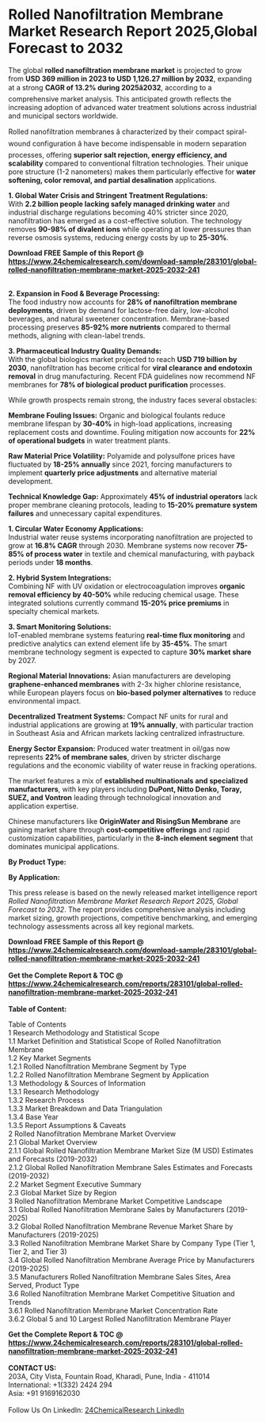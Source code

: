 <h1>Rolled Nanofiltration Membrane Market Research Report 2025,Global Forecast to 2032</h1><p>The global <strong>rolled nanofiltration membrane market</strong> is projected to grow from <strong>USD 369 million in 2023 to USD 1,126.27 million by 2032</strong>, expanding at a strong <strong>CAGR of 13.2% during 2025â2032</strong>, according to a comprehensive market analysis. This anticipated growth reflects the increasing adoption of advanced water treatment solutions across industrial and municipal sectors worldwide.</p><p>Rolled nanofiltration membranes â characterized by their compact spiral-wound configuration â have become indispensable in modern separation processes, offering <strong>superior salt rejection, energy efficiency, and scalability</strong> compared to conventional filtration technologies. Their unique pore structure (1-2 nanometers) makes them particularly effective for <strong>water softening, color removal, and partial desalination</strong> applications.</p><p><strong>1. Global Water Crisis and Stringent Treatment Regulations:</strong><br>
With <strong>2.2 billion people lacking safely managed drinking water</strong> and industrial discharge regulations becoming 40% stricter since 2020, nanofiltration has emerged as a cost-effective solution. The technology removes <strong>90-98% of divalent ions</strong> while operating at lower pressures than reverse osmosis systems, reducing energy costs by up to <strong>25-30%</strong>.</p><div><b>Download FREE Sample of this Report @ 
            <a href="https://www.24chemicalresearch.com/download-sample/283101/global-rolled-nanofiltration-membrane-market-2025-2032-241">
            https://www.24chemicalresearch.com/download-sample/283101/global-rolled-nanofiltration-membrane-market-2025-2032-241</a></b></div><br><p><strong>2. Expansion in Food &amp; Beverage Processing:</strong><br>
The food industry now accounts for <strong>28% of nanofiltration membrane deployments</strong>, driven by demand for lactose-free dairy, low-alcohol beverages, and natural sweetener concentration. Membrane-based processing preserves <strong>85-92% more nutrients</strong> compared to thermal methods, aligning with clean-label trends.</p><p><strong>3. Pharmaceutical Industry Quality Demands:</strong><br>
With the global biologics market projected to reach <strong>USD 719 billion by 2030</strong>, nanofiltration has become critical for <strong>viral clearance and endotoxin removal</strong> in drug manufacturing. Recent FDA guidelines now recommend NF membranes for <strong>78% of biological product purification</strong> processes.</p><p>While growth prospects remain strong, the industry faces several obstacles:</p><p><strong>Membrane Fouling Issues:</strong> Organic and biological foulants reduce membrane lifespan by <strong>30-40%</strong> in high-load applications, increasing replacement costs and downtime. Fouling mitigation now accounts for <strong>22% of operational budgets</strong> in water treatment plants.</p><p><strong>Raw Material Price Volatility:</strong> Polyamide and polysulfone prices have fluctuated by <strong>18-25% annually</strong> since 2021, forcing manufacturers to implement <strong>quarterly price adjustments</strong> and alternative material development.</p><p><strong>Technical Knowledge Gap:</strong> Approximately <strong>45% of industrial operators</strong> lack proper membrane cleaning protocols, leading to <strong>15-20% premature system failures</strong> and unnecessary capital expenditures.</p><p><strong>1. Circular Water Economy Applications:</strong><br>
Industrial water reuse systems incorporating nanofiltration are projected to grow at <strong>16.8% CAGR</strong> through 2030. Membrane systems now recover <strong>75-85% of process water</strong> in textile and chemical manufacturing, with payback periods under <strong>18 months</strong>.</p><p><strong>2. Hybrid System Integrations:</strong><br>
Combining NF with UV oxidation or electrocoagulation improves <strong>organic removal efficiency by 40-50%</strong> while reducing chemical usage. These integrated solutions currently command <strong>15-20% price premiums</strong> in specialty chemical markets.</p><p><strong>3. Smart Monitoring Solutions:</strong><br>
IoT-enabled membrane systems featuring <strong>real-time flux monitoring</strong> and predictive analytics can extend element life by <strong>35-45%</strong>. The smart membrane technology segment is expected to capture <strong>30% market share</strong> by 2027.</p><p><strong>Regional Material Innovations:</strong> Asian manufacturers are developing <strong>graphene-enhanced membranes</strong> with 2-3x higher chlorine resistance, while European players focus on <strong>bio-based polymer alternatives</strong> to reduce environmental impact.</p><p><strong>Decentralized Treatment Systems:</strong> Compact NF units for rural and industrial applications are growing at <strong>19% annually</strong>, with particular traction in Southeast Asia and African markets lacking centralized infrastructure.</p><p><strong>Energy Sector Expansion:</strong> Produced water treatment in oil/gas now represents <strong>22% of membrane sales</strong>, driven by stricter discharge regulations and the economic viability of water reuse in fracking operations.</p><p>The market features a mix of <strong>established multinationals and specialized manufacturers</strong>, with key players including <strong>DuPont, Nitto Denko, Toray, SUEZ, and Vontron</strong> leading through technological innovation and application expertise.</p><p>Chinese manufacturers like <strong>OriginWater and RisingSun Membrane</strong> are gaining market share through <strong>cost-competitive offerings</strong> and rapid customization capabilities, particularly in the <strong>8-inch element segment</strong> that dominates municipal applications.</p><p><strong>By Product Type:</strong></p><p><strong>By Application:</strong></p><p>This press release is based on the newly released market intelligence report <em>Rolled Nanofiltration Membrane Market Research Report 2025, Global Forecast to 2032</em>. The report provides comprehensive analysis including market sizing, growth projections, competitive benchmarking, and emerging technology assessments across all key regional markets.</p><div><b>Download FREE Sample of this Report @ 
            <a href="https://www.24chemicalresearch.com/download-sample/283101/global-rolled-nanofiltration-membrane-market-2025-2032-241">
            https://www.24chemicalresearch.com/download-sample/283101/global-rolled-nanofiltration-membrane-market-2025-2032-241</a></b></div><br><div><b>Get the Complete Report & TOC @ 
            <a href="https://www.24chemicalresearch.com/reports/283101/global-rolled-nanofiltration-membrane-market-2025-2032-241">
            https://www.24chemicalresearch.com/reports/283101/global-rolled-nanofiltration-membrane-market-2025-2032-241</a></b></div><br>
            <b>Table of Content:</b><p>Table of Contents<br />
1 Research Methodology and Statistical Scope<br />
1.1 Market Definition and Statistical Scope of Rolled Nanofiltration Membrane<br />
1.2 Key Market Segments<br />
1.2.1 Rolled Nanofiltration Membrane Segment by Type<br />
1.2.2 Rolled Nanofiltration Membrane Segment by Application<br />
1.3 Methodology & Sources of Information<br />
1.3.1 Research Methodology<br />
1.3.2 Research Process<br />
1.3.3 Market Breakdown and Data Triangulation<br />
1.3.4 Base Year<br />
1.3.5 Report Assumptions & Caveats<br />
2 Rolled Nanofiltration Membrane Market Overview<br />
2.1 Global Market Overview<br />
2.1.1 Global Rolled Nanofiltration Membrane Market Size (M USD) Estimates and Forecasts (2019-2032)<br />
2.1.2 Global Rolled Nanofiltration Membrane Sales Estimates and Forecasts (2019-2032)<br />
2.2 Market Segment Executive Summary<br />
2.3 Global Market Size by Region<br />
3 Rolled Nanofiltration Membrane Market Competitive Landscape<br />
3.1 Global Rolled Nanofiltration Membrane Sales by Manufacturers (2019-2025)<br />
3.2 Global Rolled Nanofiltration Membrane Revenue Market Share by Manufacturers (2019-2025)<br />
3.3 Rolled Nanofiltration Membrane Market Share by Company Type (Tier 1, Tier 2, and Tier 3)<br />
3.4 Global Rolled Nanofiltration Membrane Average Price by Manufacturers (2019-2025)<br />
3.5 Manufacturers Rolled Nanofiltration Membrane Sales Sites, Area Served, Product Type<br />
3.6 Rolled Nanofiltration Membrane Market Competitive Situation and Trends<br />
3.6.1 Rolled Nanofiltration Membrane Market Concentration Rate<br />
3.6.2 Global 5 and 10 Largest Rolled Nanofiltration Membrane Player</p><div><b>Get the Complete Report & TOC @ 
            <a href="https://www.24chemicalresearch.com/reports/283101/global-rolled-nanofiltration-membrane-market-2025-2032-241">
            https://www.24chemicalresearch.com/reports/283101/global-rolled-nanofiltration-membrane-market-2025-2032-241</a></b></div><br><b>CONTACT US:</b><br>
            203A, City Vista, Fountain Road, Kharadi, Pune, India - 411014<br>
            International: +1(332) 2424 294<br>
            Asia: +91 9169162030 <br><br>
            Follow Us On LinkedIn: <a href="https://www.linkedin.com/company/24chemicalresearch/">24ChemicalResearch LinkedIn</a>